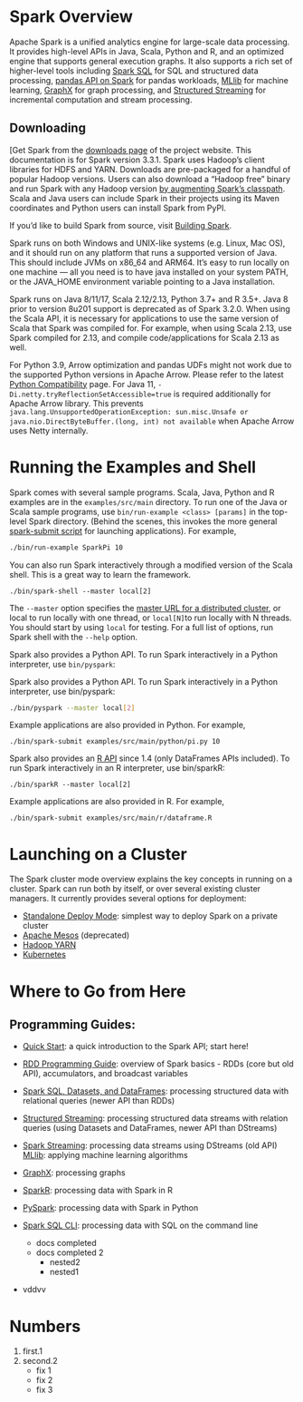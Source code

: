# **Spark Overview**

Apache Spark is a unified analytics engine for large-scale data processing. It provides high-level APIs in Java, Scala, Python and R, and an optimized engine that supports general execution graphs. It also supports a rich set of higher-level tools including [Spark SQL](https://spark.apache.org/docs/latest/sql-programming-guide.html) 
for SQL and structured data processing, [pandas API on Spark](https://spark.apache.org/docs/latest/api/python/getting_started/quickstart_ps.html) for pandas workloads, [MLlib](https://spark.apache.org/docs/latest/ml-guide.html) for machine learning, [GraphX](https://spark.apache.org/docs/latest/ml-guide.html) for graph processing, and [Structured Streaming](https://spark.apache.org/docs/latest/ml-guide.html) for incremental computation and stream processing.

## **Downloading**
[Get Spark from the [downloads page](https://spark.apache.org/downloads.html) of the project website. This documentation is for Spark version 3.3.1. Spark uses Hadoop’s client libraries for HDFS and YARN. Downloads are pre-packaged for a handful of popular Hadoop versions. Users can also download a “Hadoop free” binary and run Spark with any Hadoop version [by augmenting Spark’s classpath](https://spark.apache.org/docs/latest/hadoop-provided.html). Scala and Java users can include Spark in their projects using its Maven coordinates and Python users can install Spark from PyPI.

If you’d like to build Spark from source, visit [Building Spark](https://spark.apache.org/docs/latest/building-spark.html).

Spark runs on both Windows and UNIX-like systems (e.g. Linux, Mac OS), and it should run on any platform that runs a supported version of Java. This should include JVMs on x86_64 and ARM64. It’s easy to run locally on one machine — all you need is to have java installed on your system PATH, or the JAVA_HOME environment variable pointing to a Java installation.

Spark runs on Java 8/11/17, Scala 2.12/2.13, Python 3.7+ and R 3.5+. Java 8 prior to version 8u201 support is deprecated as of Spark 3.2.0. When using the Scala API, it is necessary for applications to use the same version of Scala that Spark was compiled for. For example, when using Scala 2.13, use Spark compiled for 2.13, and compile code/applications for Scala 2.13 as well.

For Python 3.9, Arrow optimization and pandas UDFs might not work due to the supported Python versions in Apache Arrow. Please refer to the latest [Python Compatibility](https://arrow.apache.org/docs/python/install.html#python-compatibility) page. For Java 11, `-Di.netty.tryReflectionSetAccessible=true` is required additionally for Apache Arrow library. This prevents `java.lang.UnsupportedOperationException: sun.misc.Unsafe or java.nio.DirectByteBuffer.(long, int) not available` when Apache Arrow uses Netty internally.


# **Running the Examples and Shell**
Spark comes with several sample programs. Scala, Java, Python and R examples are in the `examples/src/main` directory. To run one of the Java or Scala sample programs, use `bin/run-example <class> [params]` in the top-level Spark directory. (Behind the scenes, this invokes the more general [spark-submit script](https://spark.apache.org/docs/latest/submitting-applications.html) for launching applications). For example,

```bash
./bin/run-example SparkPi 10
```

You can also run Spark interactively through a modified version of the Scala shell. This is a great way to learn the framework.


```
./bin/spark-shell --master local[2]
```

The `--master` option specifies the [master URL for a distributed cluster](https://spark.apache.org/docs/latest/submitting-applications.html#master-urls), or local to run locally with one thread, or `local[N]`to run locally with N threads. You should start by using `local` for testing. For a full list of options, run Spark shell with the `--help` option.


Spark also provides a Python API. To run Spark interactively in a Python interpreter, use `bin/pyspark`:

Spark also provides a Python API. To run Spark interactively in a Python interpreter, use bin/pyspark:
```bash
./bin/pyspark --master local[2]
```
Example applications are also provided in Python. For example,

```
./bin/spark-submit examples/src/main/python/pi.py 10
```

Spark also provides an [R API](https://spark.apache.org/docs/latest/sparkr.html) since 1.4 (only DataFrames APIs included). To run Spark interactively in an R interpreter, use bin/sparkR:

```
./bin/sparkR --master local[2]
```

Example applications are also provided in R. For example,
```
./bin/spark-submit examples/src/main/r/dataframe.R
```


 #  Launching on a Cluster

The  Spark cluster mode overview explains the key concepts in running on a cluster. Spark can run both by itself, or over several existing cluster managers. It currently provides several options for deployment:

- [Standalone Deploy Mode](https://spark.apache.org/docs/latest/spark-standalone.html): simplest way to deploy Spark on a private cluster
- [Apache Mesos](https://spark.apache.org/docs/latest/running-on-mesos.html) (deprecated)
- [Hadoop YARN](https://spark.apache.org/docs/latest/running-on-yarn.html)
- [Kubernetes](https://spark.apache.org/docs/latest/running-on-yarn.html)


# **Where to Go from Here**
## **Programming Guides**:

- [Quick Start](https://spark.apache.org/docs/latest/quick-start.html): a quick introduction to the Spark API; start here!
- [RDD Programming Guide](https://spark.apache.org/docs/latest/rdd-programming-guide.html): overview of Spark basics - RDDs (core but old API), accumulators, and broadcast variables
- [Spark SQL, Datasets, and DataFrames](https://spark.apache.org/docs/latest/sql-programming-guide.html): processing structured data with relational queries (newer API than RDDs)
- [Structured Streaming](https://spark.apache.org/docs/latest/structured-streaming-programming-guide.html): processing structured data streams with relation queries (using Datasets and DataFrames, newer API than DStreams)
- [Spark Streaming](https://spark.apache.org/docs/latest/structured-streaming-programming-guide.html): processing data streams using DStreams (old API)
[MLlib](https://spark.apache.org/docs/latest/ml-guide.html): applying machine learning algorithms
- [GraphX](https://spark.apache.org/docs/latest/graphx-programming-guide.html): processing graphs
- [SparkR](https://spark.apache.org/docs/latest/sparkr.html): processing data with Spark in R
- [PySpark](https://spark.apache.org/docs/latest/api/python/getting_started/index.html): processing data with Spark in Python
- [Spark SQL CLI](https://spark.apache.org/docs/latest/api/python/getting_started/index.html): processing data with SQL on the command line
    - docs completed
    - docs completed 2 
        - nested2
        - nested1

         
- vddvv   

# Numbers
1. first.1
1. second.2
    - fix 1
    - fix 2
    - fix 3 
